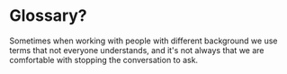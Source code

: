 Glossary?
=========

Sometimes when working with people with different background we use terms that not everyone understands, and it's not always that we are comfortable with stopping the conversation to ask.